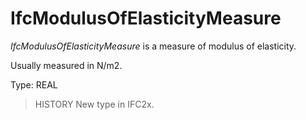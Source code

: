# IfcModulusOfElasticityMeasure

_IfcModulusOfElasticityMeasure_ is a measure of modulus of elasticity.
<!-- end of short definition -->

Usually measured in N/m2.

Type: REAL

> HISTORY New type in IFC2x.
